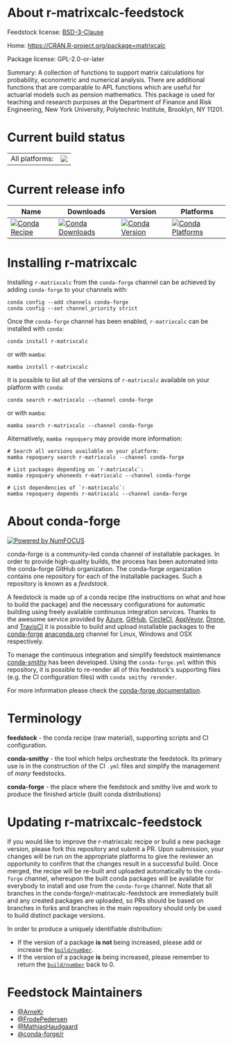 About r-matrixcalc-feedstock
============================

Feedstock license: [BSD-3-Clause](https://github.com/conda-forge/r-matrixcalc-feedstock/blob/main/LICENSE.txt)

Home: https://CRAN.R-project.org/package=matrixcalc

Package license: GPL-2.0-or-later

Summary: A collection of functions to support matrix calculations for probability, econometric and numerical analysis. There are additional functions that are comparable to APL functions which are useful for actuarial models such as pension mathematics. This package is used for teaching and research purposes at the Department of Finance and Risk Engineering, New York University, Polytechnic Institute, Brooklyn, NY 11201.

Current build status
====================


<table><tr><td>All platforms:</td>
    <td>
      <a href="https://dev.azure.com/conda-forge/feedstock-builds/_build/latest?definitionId=1336&branchName=main">
        <img src="https://dev.azure.com/conda-forge/feedstock-builds/_apis/build/status/r-matrixcalc-feedstock?branchName=main">
      </a>
    </td>
  </tr>
</table>

Current release info
====================

| Name | Downloads | Version | Platforms |
| --- | --- | --- | --- |
| [![Conda Recipe](https://img.shields.io/badge/recipe-r--matrixcalc-green.svg)](https://anaconda.org/conda-forge/r-matrixcalc) | [![Conda Downloads](https://img.shields.io/conda/dn/conda-forge/r-matrixcalc.svg)](https://anaconda.org/conda-forge/r-matrixcalc) | [![Conda Version](https://img.shields.io/conda/vn/conda-forge/r-matrixcalc.svg)](https://anaconda.org/conda-forge/r-matrixcalc) | [![Conda Platforms](https://img.shields.io/conda/pn/conda-forge/r-matrixcalc.svg)](https://anaconda.org/conda-forge/r-matrixcalc) |

Installing r-matrixcalc
=======================

Installing `r-matrixcalc` from the `conda-forge` channel can be achieved by adding `conda-forge` to your channels with:

```
conda config --add channels conda-forge
conda config --set channel_priority strict
```

Once the `conda-forge` channel has been enabled, `r-matrixcalc` can be installed with `conda`:

```
conda install r-matrixcalc
```

or with `mamba`:

```
mamba install r-matrixcalc
```

It is possible to list all of the versions of `r-matrixcalc` available on your platform with `conda`:

```
conda search r-matrixcalc --channel conda-forge
```

or with `mamba`:

```
mamba search r-matrixcalc --channel conda-forge
```

Alternatively, `mamba repoquery` may provide more information:

```
# Search all versions available on your platform:
mamba repoquery search r-matrixcalc --channel conda-forge

# List packages depending on `r-matrixcalc`:
mamba repoquery whoneeds r-matrixcalc --channel conda-forge

# List dependencies of `r-matrixcalc`:
mamba repoquery depends r-matrixcalc --channel conda-forge
```


About conda-forge
=================

[![Powered by
NumFOCUS](https://img.shields.io/badge/powered%20by-NumFOCUS-orange.svg?style=flat&colorA=E1523D&colorB=007D8A)](https://numfocus.org)

conda-forge is a community-led conda channel of installable packages.
In order to provide high-quality builds, the process has been automated into the
conda-forge GitHub organization. The conda-forge organization contains one repository
for each of the installable packages. Such a repository is known as a *feedstock*.

A feedstock is made up of a conda recipe (the instructions on what and how to build
the package) and the necessary configurations for automatic building using freely
available continuous integration services. Thanks to the awesome service provided by
[Azure](https://azure.microsoft.com/en-us/services/devops/), [GitHub](https://github.com/),
[CircleCI](https://circleci.com/), [AppVeyor](https://www.appveyor.com/),
[Drone](https://cloud.drone.io/welcome), and [TravisCI](https://travis-ci.com/)
it is possible to build and upload installable packages to the
[conda-forge](https://anaconda.org/conda-forge) [anaconda.org](https://anaconda.org/)
channel for Linux, Windows and OSX respectively.

To manage the continuous integration and simplify feedstock maintenance
[conda-smithy](https://github.com/conda-forge/conda-smithy) has been developed.
Using the ``conda-forge.yml`` within this repository, it is possible to re-render all of
this feedstock's supporting files (e.g. the CI configuration files) with ``conda smithy rerender``.

For more information please check the [conda-forge documentation](https://conda-forge.org/docs/).

Terminology
===========

**feedstock** - the conda recipe (raw material), supporting scripts and CI configuration.

**conda-smithy** - the tool which helps orchestrate the feedstock.
                   Its primary use is in the construction of the CI ``.yml`` files
                   and simplify the management of *many* feedstocks.

**conda-forge** - the place where the feedstock and smithy live and work to
                  produce the finished article (built conda distributions)


Updating r-matrixcalc-feedstock
===============================

If you would like to improve the r-matrixcalc recipe or build a new
package version, please fork this repository and submit a PR. Upon submission,
your changes will be run on the appropriate platforms to give the reviewer an
opportunity to confirm that the changes result in a successful build. Once
merged, the recipe will be re-built and uploaded automatically to the
`conda-forge` channel, whereupon the built conda packages will be available for
everybody to install and use from the `conda-forge` channel.
Note that all branches in the conda-forge/r-matrixcalc-feedstock are
immediately built and any created packages are uploaded, so PRs should be based
on branches in forks and branches in the main repository should only be used to
build distinct package versions.

In order to produce a uniquely identifiable distribution:
 * If the version of a package **is not** being increased, please add or increase
   the [``build/number``](https://docs.conda.io/projects/conda-build/en/latest/resources/define-metadata.html#build-number-and-string).
 * If the version of a package **is** being increased, please remember to return
   the [``build/number``](https://docs.conda.io/projects/conda-build/en/latest/resources/define-metadata.html#build-number-and-string)
   back to 0.

Feedstock Maintainers
=====================

* [@ArneKr](https://github.com/ArneKr/)
* [@FrodePedersen](https://github.com/FrodePedersen/)
* [@MathiasHaudgaard](https://github.com/MathiasHaudgaard/)
* [@conda-forge/r](https://github.com/conda-forge/r/)

